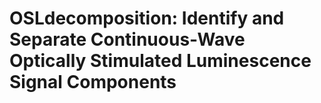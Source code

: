 




<!-- README.md was auto-generated by README.Rmd. Please DO NOT edit by hand!-->

# OSLdecomposition: Identify and Separate Continuous-Wave Optically Stimulated Luminescence Signal Components
